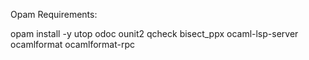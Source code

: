 Opam Requirements:

 opam install -y utop odoc ounit2 qcheck bisect_ppx ocaml-lsp-server ocamlformat ocamlformat-rpc
